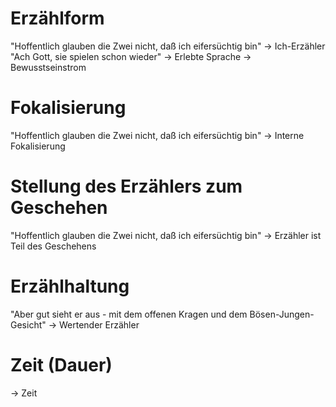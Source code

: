
# Erzählform
"Hoffentlich glauben die Zwei nicht, daß ich eifersüchtig bin" -> Ich-Erzähler
"Ach Gott, sie spielen schon wieder" -> Erlebte Sprache
-> Bewusstseinstrom
# Fokalisierung
"Hoffentlich glauben die Zwei nicht, daß ich eifersüchtig bin" -> Interne Fokalisierung
# Stellung des Erzählers zum Geschehen
"Hoffentlich glauben die Zwei nicht, daß ich eifersüchtig bin" -> Erzähler ist Teil des Geschehens
# Erzählhaltung
"Aber gut sieht er aus - mit dem offenen Kragen und dem Bösen-Jungen-Gesicht" -> Wertender Erzähler
# Zeit (Dauer)
-> Zeit